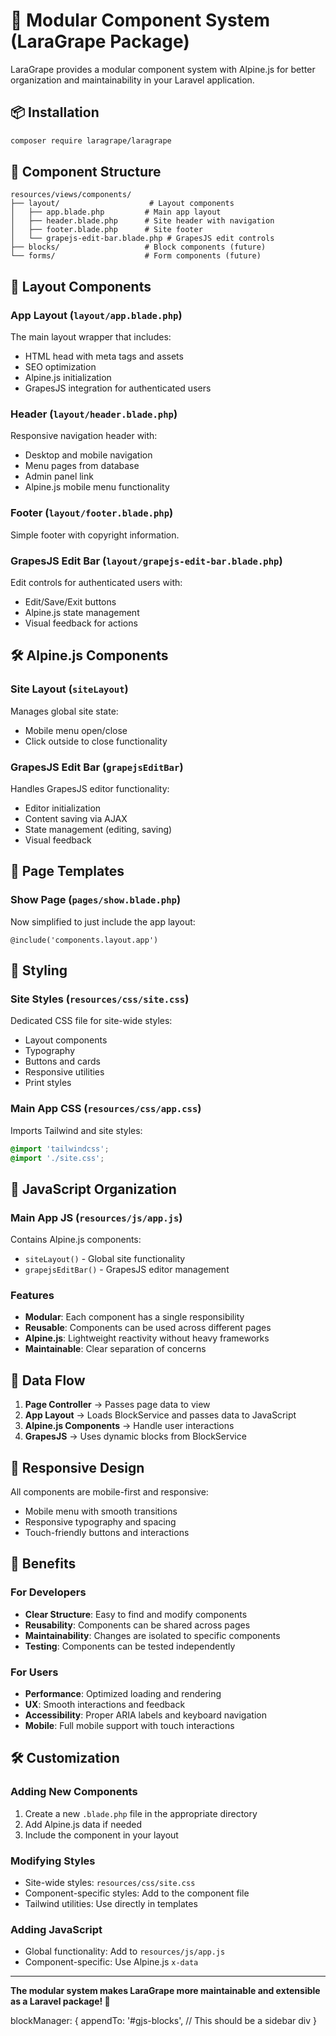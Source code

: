 # 🧩 Modular Component System (LaraGrape Package)

LaraGrape provides a modular component system with Alpine.js for better organization and maintainability in your Laravel application.

## 📦 Installation

```sh
composer require laragrape/laragrape
```

## 📁 Component Structure

```
resources/views/components/
├── layout/                    # Layout components
│   ├── app.blade.php         # Main app layout
│   ├── header.blade.php      # Site header with navigation
│   ├── footer.blade.php      # Site footer
│   └── grapejs-edit-bar.blade.php # GrapesJS edit controls
├── blocks/                   # Block components (future)
└── forms/                    # Form components (future)
```

## 🎯 Layout Components

### App Layout (`layout/app.blade.php`)
The main layout wrapper that includes:
- HTML head with meta tags and assets
- SEO optimization
- Alpine.js initialization
- GrapesJS integration for authenticated users

### Header (`layout/header.blade.php`)
Responsive navigation header with:
- Desktop and mobile navigation
- Menu pages from database
- Admin panel link
- Alpine.js mobile menu functionality

### Footer (`layout/footer.blade.php`)
Simple footer with copyright information.

### GrapesJS Edit Bar (`layout/grapejs-edit-bar.blade.php`)
Edit controls for authenticated users with:
- Edit/Save/Exit buttons
- Alpine.js state management
- Visual feedback for actions

## 🛠️ Alpine.js Components

### Site Layout (`siteLayout`)
Manages global site state:
- Mobile menu open/close
- Click outside to close functionality

### GrapesJS Edit Bar (`grapejsEditBar`)
Handles GrapesJS editor functionality:
- Editor initialization
- Content saving via AJAX
- State management (editing, saving)
- Visual feedback

## 📄 Page Templates

### Show Page (`pages/show.blade.php`)
Now simplified to just include the app layout:
```blade
@include('components.layout.app')
```

## 🎨 Styling

### Site Styles (`resources/css/site.css`)
Dedicated CSS file for site-wide styles:
- Layout components
- Typography
- Buttons and cards
- Responsive utilities
- Print styles

### Main App CSS (`resources/css/app.css`)
Imports Tailwind and site styles:
```css
@import 'tailwindcss';
@import './site.css';
```

## 🚀 JavaScript Organization

### Main App JS (`resources/js/app.js`)
Contains Alpine.js components:
- `siteLayout()` - Global site functionality
- `grapejsEditBar()` - GrapesJS editor management

### Features
- **Modular**: Each component has a single responsibility
- **Reusable**: Components can be used across different pages
- **Alpine.js**: Lightweight reactivity without heavy frameworks
- **Maintainable**: Clear separation of concerns

## 🔄 Data Flow

1. **Page Controller** → Passes page data to view
2. **App Layout** → Loads BlockService and passes data to JavaScript
3. **Alpine.js Components** → Handle user interactions
4. **GrapesJS** → Uses dynamic blocks from BlockService

## 📱 Responsive Design

All components are mobile-first and responsive:
- Mobile menu with smooth transitions
- Responsive typography and spacing
- Touch-friendly buttons and interactions

## 🎯 Benefits

### For Developers
- **Clear Structure**: Easy to find and modify components
- **Reusability**: Components can be shared across pages
- **Maintainability**: Changes are isolated to specific components
- **Testing**: Components can be tested independently

### For Users
- **Performance**: Optimized loading and rendering
- **UX**: Smooth interactions and feedback
- **Accessibility**: Proper ARIA labels and keyboard navigation
- **Mobile**: Full mobile support with touch interactions

## 🛠️ Customization

### Adding New Components
1. Create a new `.blade.php` file in the appropriate directory
2. Add Alpine.js data if needed
3. Include the component in your layout

### Modifying Styles
- Site-wide styles: `resources/css/site.css`
- Component-specific styles: Add to the component file
- Tailwind utilities: Use directly in templates

### Adding JavaScript
- Global functionality: Add to `resources/js/app.js`
- Component-specific: Use Alpine.js `x-data`

---

**The modular system makes LaraGrape more maintainable and extensible as a Laravel package! 🧩**

blockManager: {
  appendTo: '#gjs-blocks', // This should be a sidebar div
} 